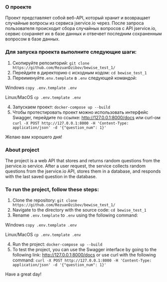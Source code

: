 
### О проекте
Проект представляет собой веб-API, который хранит и возвращает случайные вопросы из сервиса jservice.io через. 
После запроса пользователя происходит сбора случайных вопросов c API jservice.io, сервис сохраняет их в базе данных и отвечвет последним сохраненным вопросом в базе данных. 


### Для запуска проекта выполните следующие шаги:
1. Скопируйте репозиторий: ```git clone https://github.com/RezuanDzibov/bewise_test_1/```
2. Перейдите в директорию c исходным кодом: ```cd bewise_test_1```
3. Переименуйте`.env.template` в `.env` следующей командой:

Windows
```copy .env.template .env```

Linux/MacOS
```cp .env.template .env```

4. Запускаем проект: ```docker-compose up --build```
5. Чтобы протестировать проект можно использовать интерфейс Swagger, перейдите по ссылке: http://127.0.0.1:8000/docs или curl-ом
```curl -X POST http://127.0.0.1:8000 -H 'Content-Type: application/json' -d '{"question_num": 1}'```

Желаю вам хорошего дня!

### About project

The project is a web API that stores and returns random questions from the jservice.io service. 
After a user request, the service collects random questions from the jservice.io API, stores them in a database, and responds with the last saved question in the database.

### To run the project, follow these steps:

1. Clone the repository: ```git clone https://github.com/RezuanDzibov/bewise_test_1/```
2. Navigate to the directory with the source code: ```cd bewise_test_1```
3. Rename ```.env.template``` to ```.env``` using the following command:

Windows
```copy .env.template .env```

Linux/MacOS
```cp .env.template .env```

4. Run the project: ```docker-compose up --build```
5. To test the project, you can use the Swagger interface by going to the following link: http://127.0.0.1:8000/docs
or use curl with the following command:
```curl -X POST http://127.0.0.1:8000 -H 'Content-Type: application/json' -d '{"question_num": 1}'```

Have a great day!